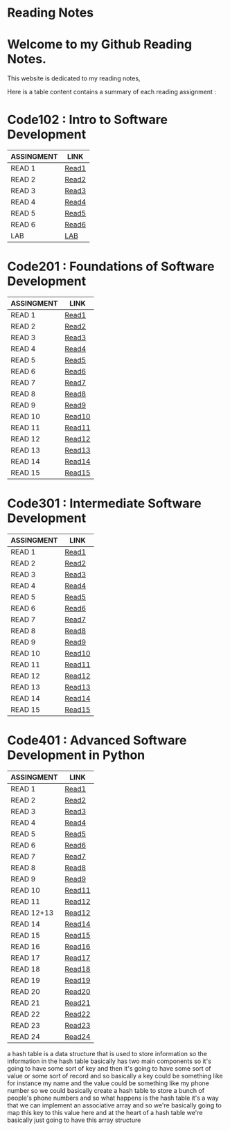 # Reading Notes 
# Welcome to my Github Reading Notes.
This website is dedicated to my reading notes,

Here is a table content contains a summary of each reading assignment :


# Code102 : Intro to Software Development

|ASSINGMENT | LINK                          |
|-----------|-------------------------------|
|READ 1     | [Read1](read1.md)             |
|READ 2     | [Read2](read2.md)             |
|READ 3     | [Read3](read3.md)             |
|READ 4     | [Read4](read4.md)             |
|READ 5     | [Read5](read5.md)             |
|READ 6     | [Read6](read6.md)             |
|LAB        | [LAB](LAB.md)                 |

# Code201 : Foundations of Software Development

|ASSINGMENT | LINK                          |
|-----------|-------------------------------|
|READ 1     | [Read1](read7.md)             |
|READ 2     | [Read2](read8.md)             |
|READ 3     | [Read3](read9.md)             |
|READ 4     | [Read4](read10.md)            |
|READ 5     | [Read5](read11.md)            |
|READ 6     | [Read6](read12.md)            |
|READ 7     | [Read7](read13.md)            |
|READ 8     | [Read8](read14.md)            |
|READ 9     | [Read9](read15.md)            |
|READ 10    | [Read10](read16.md)           |
|READ 11    | [Read11](read17.md)           |
|READ 12    | [Read12](read18.md)           |
|READ 13    | [Read13](read19.md)           |
|READ 14    | [Read14](read20.md)           |
|READ 15    | [Read15](read21.md)           |

# Code301 : Intermediate Software Development

|ASSINGMENT | LINK                          |
|-----------|-------------------------------|
|READ 1     | [Read1](read22.md)             |
|READ 2     | [Read2](read23.md)             |
|READ 3     | [Read3](read24.md)             |
|READ 4     | [Read4](read25.md)             |
|READ 5     | [Read5](read26.md)             |
|READ 6     | [Read6](read27.md)             |
|READ 7     | [Read7](read28.md)             |
|READ 8     | [Read8](read29.md)             |
|READ 9     | [Read9](read30.md)             |
|READ 10    | [Read10](read31.md)            |
|READ 11    | [Read11](read32.md)            |
|READ 12    | [Read12](read33.md)            |
|READ 13    | [Read13](read34.md)            |
|READ 14    | [Read14](read35.md)            |
|READ 15    | [Read15](read36.md)            |


# Code401 : Advanced Software Development in Python

|ASSINGMENT | LINK                          |
|-----------|-------------------------------|
|READ 1     | [Read1](read37.md)            |
|READ 2     | [Read2](read38.md)            |
|READ 3     | [Read3](read39.md)            |
|READ 4     | [Read4](read40.md)            |
|READ 5     | [Read5](read41.md)            |
|READ 6     | [Read6](read42.md)            |
|READ 7     | [Read7](read43.md)            |
|READ 8     | [Read8](read44.md)            |
|READ 9     | [Read9](read45.md)            |
|READ 10    | [Read11](read46.md)           |
|READ 11    | [Read12](read47.md)           |
|READ 12+13 | [Read12](read48.md)           |
|READ 14    | [Read14](read49.md)           |
|READ 15    | [Read15](read50.md)           |
|READ 16    | [Read16](read51.md)           |
|READ 17    | [Read17](read52.md)           |
|READ 18    | [Read18](read53.md)           |
|READ 19    | [Read19](read54.md)           |
|READ 20    | [Read20](read55.md)           |
|READ 21    | [Read21](read56.md)           |
|READ 22    | [Read22](read57.md)           |
|READ 23    | [Read23](read58.md)           |
|READ 24    | [Read24](read59.md)           |
a hash table is a data
structure that is used to store
information so the information in the
hash table basically has two main
components so it's going to have some
sort of key and then it's going to have
some sort of value or some sort of
record and so basically a key could be
something like for instance my name and
the value could be something like my
phone number so we could basically
create a hash table to store a bunch of
people's phone numbers and so what
happens is the hash table it's a way
that we can implement an associative
array and so we're basically going to
map this key to this value here and at
the heart of a hash table we're
basically just going to have this array
structure




